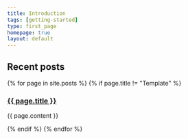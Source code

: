 ```yaml
---
title: Introduction
tags: [getting-started]
type: first_page
homepage: true
layout: default
---
```


Recent posts
-------------------

{% for page in site.posts %}
{% if page.title != "Template" %}
  <h3><a href="{{ site.baseurl }}{{ page.url }}">{{ page.title }}</a></h3>
  <p>{{ page.content }}</p>
  {% endif %}
{% endfor %}
